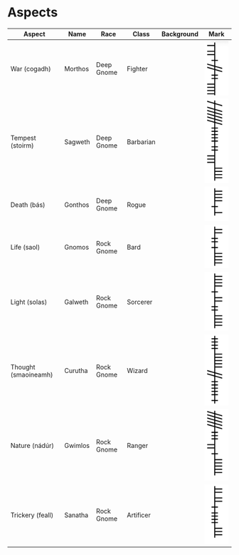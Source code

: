 
# Aspects

|Aspect|Name|Race|Class|Background|Mark|
|---|---|---|---|---|---|
|War (cogadh)|Morthos|Deep Gnome|Fighter||![image](./images/war.png)|
|Tempest (stoirm)|Sagweth|Deep Gnome|Barbarian||![image](./images/storm.png)|
|Death (bás)|Gonthos|Deep Gnome|Rogue||![image](./images/death.png)|
|Life (saol)|Gnomos|Rock Gnome|Bard||![image](./images/life.png)|
|Light (solas)|Galweth|Rock Gnome|Sorcerer||![image](./images/light.png)||
|Thought (smaoineamh)|Curutha|Rock Gnome|Wizard||![image](./images/thought.png)|
|Nature (nádúr)|Gwimlos|Rock Gnome|Ranger||![image](./images/Nature.png)|
|Trickery (feall)|Sanatha|Rock Gnome|Artificer||![image](./images/trickery.png)|
